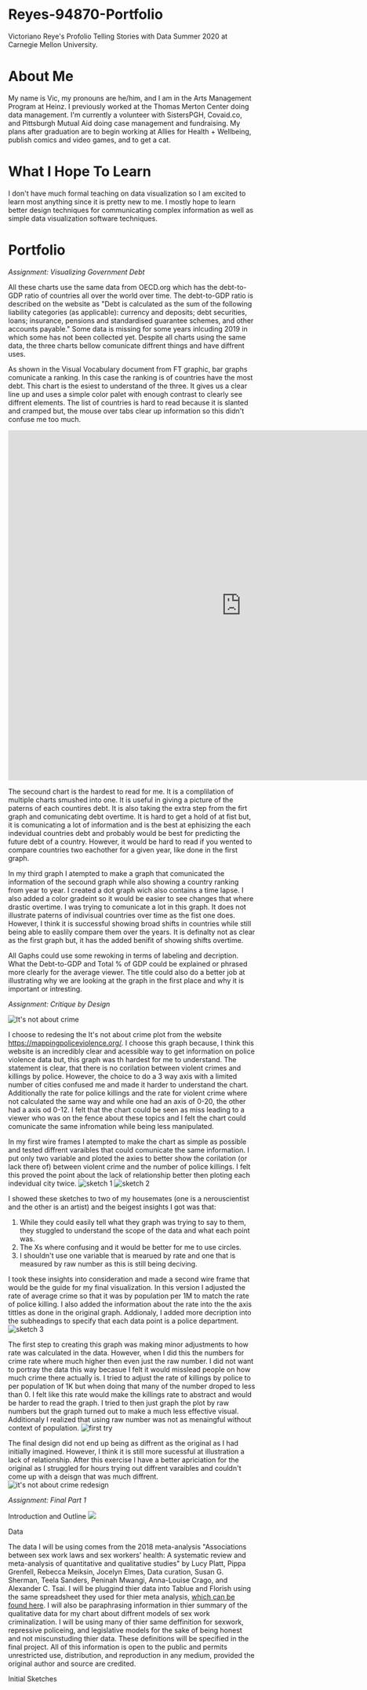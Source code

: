 # Reyes-94870-Portfolio
Victoriano Reye's Profolio Telling Stories with Data Summer 2020 at Carnegie Mellon University. 

# About Me
My name is Vic, my pronouns are he/him, and I am in the Arts Management Program at Heinz. I previously worked at the Thomas Merton Center doing data management. I'm currently a volunteer with SistersPGH, Covaid.co, and Pittsburgh Mutual Aid doing case management and fundraising. My plans after graduation are to begin working at Allies for Health + Wellbeing, publish comics and video games, and to get a cat. 

# What I Hope To Learn
I don't have much formal teaching on data visualization so I am excited to learn most anything since it is pretty new to me. I mostly hope to learn better design techniques for communicating complex information as well as simple data visualization software techniques. 

# Portfolio
*Assignment: Visualizing Government Debt*

All these charts use the same data from OECD.org which has the debt-to-GDP ratio of countries all over the world over time. The debt-to-GDP ratio is described on the website as "Debt is calculated as the sum of the following liability categories (as applicable): currency and deposits; debt securities, loans; insurance, pensions and standardised guarantee schemes, and other accounts payable." Some data is missing for some years inlcuding 2019 in which some has not been collected yet. Despite all charts using the same data, the three charts bellow comunicate diffrent things and have diffrent uses.

As shown in the Visual Vocabulary document from FT graphic, bar graphs comunicate a ranking. In this case the ranking is of countries have the most debt. This chart is the esiest to understand of the three. It gives us a clear line up and uses a simple color palet with enough contrast to clearly see diffrent elements. The list of countries is hard to read because it is slanted and cramped but, the mouse over tabs clear up information so this didn't confuse me too much.
<iframe src="https://data.oecd.org/chart/61Ls" width="950" height="713" style="border: 0" mozallowfullscreen="true" webkitallowfullscreen="true" allowfullscreen="true"><a href="https://data.oecd.org/chart/61Ls" target="_blank">OECD Chart: General government debt, Total, % of GDP, Annual, 2015</a></iframe>

The secound chart is the hardest to read for me. It is a complilation of multiple charts smushed into one. It is useful in giving a picture of the paterns of each countires debt. It is also taking the extra step from the firt graph and comunicating debt overtime. It is hard to get a hold of at fist but, it is comunicating a lot of information and is the best at ephisizing the each indevidual countries debt and probably would be best for predicting the future debt of a country. However, it would be hard to read if you wented to compare countries two eachother for a given year, like done in the first graph.
<div class="flourish-embed flourish-chart" data-src="visualisation/3178225" data-url="https://flo.uri.sh/visualisation/3178225/embed"><script src="https://public.flourish.studio/resources/embed.js"></script></div>

In my third graph I atempted to make a graph that comunicated the information of the secound graph while also showing a country ranking from year to year. I created a dot graph wich also contains a time lapse. I also added a color gradeint so it would be easier to see changes that where drastic overtime. I was trying to comunicate a lot in this graph. It does not illustrate paterns of indivisual countries over time as the fist one does. However, I think it is successful showing broad shifts in countries while still being able to easlily compare them over the years. It is definalty not as clear as the first graph but, it has the added benifit of showing shifts overtime.
<div class="flourish-embed flourish-scatter" data-src="visualisation/3186746" data-url="https://flo.uri.sh/visualisation/3186746/embed"><script src="https://public.flourish.studio/resources/embed.js"></script></div>

All Gaphs could use some rewoking in terms of labeling and decription. What the Debt-to-GDP and Total % of GDP could be explained or phrased more clearly for the average viewer. The title could also do a better job at illustrating why we are looking at the graph in the first place and why it is important or intresting.

*Assignment: Critique by Design*

<img src="https://c0.piktochart.com/v2/uploads/4ff5230e-f2eb-4016-9187-64a2e6ef86d3/6eeebab7684f656d9d7f3fc005c5f43bbd98d575_original.png?1569845676=" alt="It's not about crime">

I choose to redesing the It's not about crime plot from the website https://mappingpoliceviolence.org/. I choose this graph because, I think this website is an incredibly clear and acessible way to get information on police violence data but, this graph was th hardest for me to understand. The statement is clear, that there is no corilation between violent crimes and killings by police. However, the choice to do a 3 way axis with a limited number of cities confused me and made it harder to understand the chart. Additionally the rate for police killings and the rate for violent crime where not calculated the same way and while one had an axis of 0-20, the other had a axis od 0-12. I felt that the chart could be seen as miss leading to a viewer who was on the fence about these topics and I felt the chart could comunicate the same infromation while being less manipulated.

In my first wire frames I atempted to make the chart as simple as possible and tested diffrent varaibles that could comunicate the same information. I put only two variable and ploted the axies to better show the corilation (or lack there of) between violent crime and the number of police killings. I felt this proved the point about the lack of relationship better then ploting each indevidual city twice.
<img src="https://user-images.githubusercontent.com/14946947/88243898-e38f4c00-cc5f-11ea-9b8d-80fc3c169ed8.png" alt="sketch 1">
<img src="https://user-images.githubusercontent.com/14946947/88243892-df632e80-cc5f-11ea-883d-506a2ae7892e.png" alt="sketch 2">

I showed these sketches to two of my housemates (one is a nerouscientist and the other is an artist) and the beigest insights I got was that:
1. While they could easily tell what they graph was trying to say to them, they stuggled to understand the scope of the data and what each point was. 
2. The Xs where confusing and it would be better for me to use circles.
3. I shouldn't use one variable that is mearued by rate and one that is measured by raw number as this is still being deciving. 

I took these insights into consideration and made a second wire frame that would be the guide for my final visualization. In this version I adjusted the rate of average crime so that it was by population per 1M to match the rate of police killing. I also added the information about the rate into the the axis tittles as done in the original graph. Addionaly, I added more decription into the subheadings to specify that each data point is a police department.
<img src="https://user-images.githubusercontent.com/14946947/88243888-db371100-cc5f-11ea-9a25-c1c1a6e6bc51.png" alt="sketch 3">

The first step to creating this graph was making minor adjustments to how rate was calculated in the data. However, when I did this the numbers for crime rate where much higher then even just the raw number. I did not want to portray the data this way becasue I felt it would misslead people on how much crime there actually is. I tried to adjust the rate of killings by police to per population of 1K but when doing that many of the number droped to less than 0. I felt like this rate would make the killings rate to abstract and would be harder to read the graph. I tried to then just graph the plot by raw numbers but the graph turned out to make a much less effective visual. Additionaly I realized that using raw number was not as menaingful without context of population.
<img src="https://user-images.githubusercontent.com/14946947/88243756-78457a00-cc5f-11ea-8de6-af7c6d5cd9ce.png" alt="first try">

The final design did not end up being as diffrent as the original as I had initially imagined. However, I think it is still more sucessful at illustration a lack of relationship. After this exercise I have a better apriciation for the original as I struggled for hours trying out diffrent varaibles and couldn't come up with a deisgn that was much diffrent.
<img src="https://user-images.githubusercontent.com/14946947/88246235-e7bf6780-cc67-11ea-913f-cc62b94b2cb1.png" alt="it's not about crime redesign">

*Assignment: Final Part 1*

Introduction and Outline
<img src="https://user-images.githubusercontent.com/14946947/88870137-9e7c9400-d1e2-11ea-8864-258a8f9c1cc2.png">

Data 

The data I will be using comes from the 2018 meta-analysis "Associations between sex work laws and sex workers’ health: A systematic review and meta-analysis of quantitative and qualitative studies" by Lucy Platt, Pippa Grenfell, Rebecca Meiksin, Jocelyn Elmes, Data curation, Susan G. Sherman, Teela Sanders, Peninah Mwangi, Anna-Louise Crago, and Alexander C. Tsai. I will be pluggind thier data into Tablue and Florish using the same spreadsheet they used for thier meta analysis, <a href="https://www.ncbi.nlm.nih.gov/pmc/articles/PMC6289426/bin/pmed.1002680.s007.xlsx">which can be found here</a>. I will also be paraphrasing information in thier summary of the qualitative data for my chart about diffrent models of sex work criminalization. I will be using many of thier same deffinition for sexwork, repressive policeing, and legislative models for the sake of being honest and not miscunstuding thier data. These definitions will be specified in the final project. All of this information is open to the public and  permits unrestricted use, distribution, and reproduction in any medium, provided the original author and source are credited. 

Initial Sketches 
